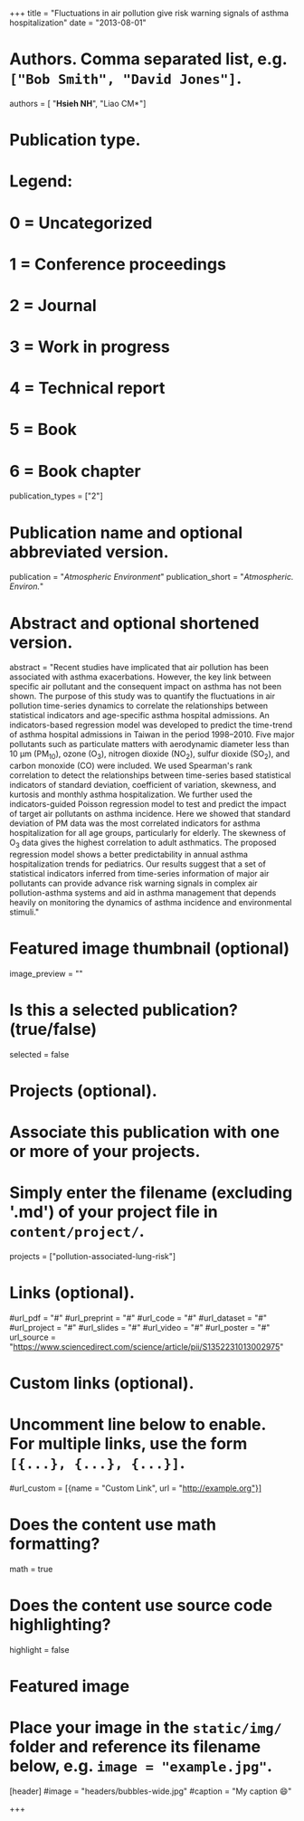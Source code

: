 +++
title = "Fluctuations in air pollution give risk warning signals of asthma hospitalization"
date = "2013-08-01"

# Authors. Comma separated list, e.g. `["Bob Smith", "David Jones"]`.
authors = [ "**Hsieh NH**", "Liao CM*"]

# Publication type.
# Legend:
# 0 = Uncategorized
# 1 = Conference proceedings
# 2 = Journal
# 3 = Work in progress
# 4 = Technical report
# 5 = Book
# 6 = Book chapter
publication_types = ["2"]

# Publication name and optional abbreviated version.
publication = "*Atmospheric Environment*"
publication_short = "*Atmospheric. Environ.*"

# Abstract and optional shortened version.
abstract = "Recent studies have implicated that air pollution has been associated with asthma exacerbations. However, the key link between specific air pollutant and the consequent impact on asthma has not been shown. The purpose of this study was to quantify the fluctuations in air pollution time-series dynamics to correlate the relationships between statistical indicators and age-specific asthma hospital admissions. An indicators-based regression model was developed to predict the time-trend of asthma hospital admissions in Taiwan in the period 1998–2010. Five major pollutants such as particulate matters with aerodynamic diameter less than 10 μm (PM$_{10}$), ozone (O$_3$), nitrogen dioxide (NO$_2$), sulfur dioxide (SO$_2$), and carbon monoxide (CO) were included. We used Spearman's rank correlation to detect the relationships between time-series based statistical indicators of standard deviation, coefficient of variation, skewness, and kurtosis and monthly asthma hospitalization. We further used the indicators-guided Poisson regression model to test and predict the impact of target air pollutants on asthma incidence. Here we showed that standard deviation of PM data was the most correlated indicators for asthma hospitalization for all age groups, particularly for elderly. The skewness of O$_3$ data gives the highest correlation to adult asthmatics. The proposed regression model shows a better predictability in annual asthma hospitalization trends for pediatrics. Our results suggest that a set of statistical indicators inferred from time-series information of major air pollutants can provide advance risk warning signals in complex air pollution-asthma systems and aid in asthma management that depends heavily on monitoring the dynamics of asthma incidence and environmental stimuli."

# Featured image thumbnail (optional)
image_preview = ""

# Is this a selected publication? (true/false)
selected = false

# Projects (optional).
#   Associate this publication with one or more of your projects.
#   Simply enter the filename (excluding '.md') of your project file in `content/project/`.
projects = ["pollution-associated-lung-risk"]

# Links (optional).
#url_pdf = "#"
#url_preprint = "#"
#url_code = "#"
#url_dataset = "#"
#url_project = "#"
#url_slides = "#"
#url_video = "#"
#url_poster = "#"
url_source = "https://www.sciencedirect.com/science/article/pii/S1352231013002975"

# Custom links (optional).
#   Uncomment line below to enable. For multiple links, use the form `[{...}, {...}, {...}]`.
#url_custom = [{name = "Custom Link", url = "http://example.org"}]

# Does the content use math formatting?
math = true

# Does the content use source code highlighting?
highlight = false

# Featured image
# Place your image in the `static/img/` folder and reference its filename below, e.g. `image = "example.jpg"`.
[header]
#image = "headers/bubbles-wide.jpg"
#caption = "My caption :smile:"

+++